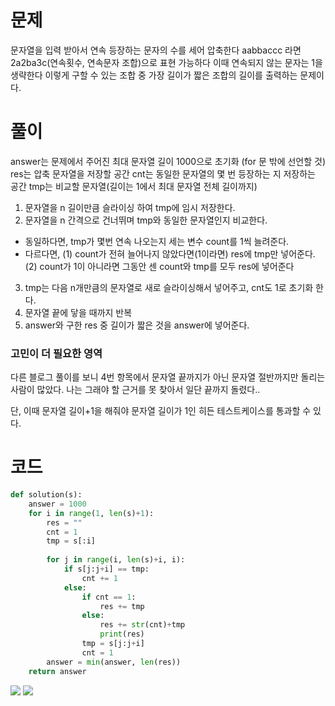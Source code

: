 # 문제

문자열을 입력 받아서 연속 등장하는 문자의 수를 세어 압축한다
aabbaccc 라면 2a2ba3c(연속횟수, 연속문자 조합)으로 표현 가능하다
이때 연속되지 않는 문자는 1을 생략한다
이렇게 구할 수 있는 조합 중 가장 길이가 짧은 조합의 길이를 출력하는 문제이다.

# 풀이

answer는 문제에서 주어진 최대 문자열 길이 1000으로 초기화 (for 문 밖에 선언할 것)
res는 압축 문자열을 저장할 공간
cnt는 동일한 문자열의 몇 번 등장하는 지 저장하는 공간
tmp는 비교할 문자열(길이는 1에서 최대 문자열 전체 길이까지)

1. 문자열을 n 길이만큼 슬라이싱 하여 tmp에 임시 저장한다.
2. 문자열을 n 간격으로 건너뛰며 tmp와 동일한 문자열인지 비교한다.
- 동일하다면, tmp가 몇번 연속 나오는지 세는 변수 count를 1씩 늘려준다.
- 다르다면, (1) count가 전혀 늘어나지 않았다면(1이라면) res에 tmp만 넣어준다.
           (2) count가 1이 아니라면 그동안 센 count와 tmp를 모두 res에 넣어준다
3. tmp는 다음 n개만큼의 문자열로 새로 슬라이싱해서 넣어주고, cnt도 1로 초기화 한다.
4. 문자열 끝에 닿을 때까지 반복
5. answer와 구한 res 중 길이가 짧은 것을 answer에 넣어준다.

### 고민이 더 필요한 영역

다른 블로그 풀이를 보니 4번 항목에서 문자열 끝까지가 아닌 문자열 절반까지만 돌리는 사람이 많았다. 나는 그래야 할 근거를 못 찾아서 일단 끝까지 돌렸다..

단, 이때 문자열 길이+1을 해줘야 문자열 길이가 1인 히든 테스트케이스를 통과할 수 있다.

# 코드

```python
def solution(s):
    answer = 1000
    for i in range(1, len(s)+1):
        res = ""
        cnt = 1
        tmp = s[:i]
        
        for j in range(i, len(s)+i, i):
            if s[j:j+i] == tmp:
                cnt += 1
            else:
                if cnt == 1:
                    res += tmp
                else:
                    res += str(cnt)+tmp
                    print(res)
                tmp = s[j:j+i]
                cnt = 1
        answer = min(answer, len(res))
    return answer
```

![](https://images.velog.io/images/bae12/post/efb4a51c-859c-40f6-9af2-0b6f863dbc75/image.png)
![](https://images.velog.io/images/bae12/post/0547c20f-01d8-4262-a9d8-d26f7120e799/image.png)
